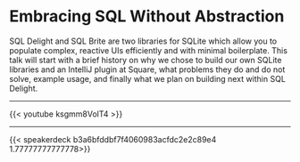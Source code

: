 # 

# Embracing SQL Without Abstraction

SQL Delight and SQL Brite are two libraries for SQLite which allow you to populate complex, reactive UIs efficiently and with minimal boilerplate. This talk will start with a brief history on why we chose to build our own SQLite libraries and an IntelliJ plugin at Square, what problems they do and do not solve, example usage, and finally what we plan on building next within SQL Delight.

---

{{< youtube ksgmm8VolT4 >}}

---

{{< speakerdeck b3a6bfddbf7f4060983acfdc2e2c89e4 1.77777777777778>}}